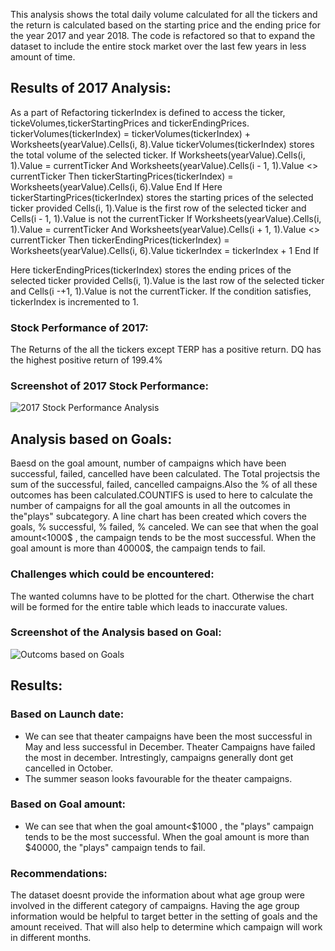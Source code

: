 This analysis shows the total daily volume calculated for all the tickers and the return is calculated based on the starting price and the ending price for the year 2017 and year 2018. The code is refactored so that to expand the dataset to include the entire stock market over the last few years in less amount of time.
## Results of 2017 Analysis:
As a part of Refactoring tickerIndex is defined to access the ticker, tickeVolumes,tickerStartingPrices and tickerEndingPrices. 
tickerVolumes(tickerIndex) = tickerVolumes(tickerIndex) + Worksheets(yearValue).Cells(i, 8).Value
tickerVolumes(tickerIndex) stores the total volume of the selected ticker.
If Worksheets(yearValue).Cells(i, 1).Value = currentTicker And Worksheets(yearValue).Cells(i - 1, 1).Value <> currentTicker Then
          tickerStartingPrices(tickerIndex) = Worksheets(yearValue).Cells(i, 6).Value
        End If
Here tickerStartingPrices(tickerIndex) stores the starting prices of the selected ticker provided Cells(i, 1).Value is the first row of the selected ticker and Cells(i - 1, 1).Value is not the  currentTicker
 If Worksheets(yearValue).Cells(i, 1).Value = currentTicker And Worksheets(yearValue).Cells(i + 1, 1).Value <> currentTicker Then
            tickerEndingPrices(tickerIndex) = Worksheets(yearValue).Cells(i, 6).Value
            tickerIndex = tickerIndex + 1
        End If
         
Here tickerEndingPrices(tickerIndex) stores the ending prices of the selected ticker provided Cells(i, 1).Value is the last row of the selected ticker and Cells(i -+1, 1).Value is not the  currentTicker. If the condition satisfies, tickerIndex is incremented to 1.

### Stock Performance of 2017:
The Returns of the all the tickers except TERP has a positive return. DQ has the highest positive return of 199.4% 

### Screenshot of 2017 Stock Performance:
![2017 Stock Performance Analysis]()

## Analysis based on Goals:
Baesd on the goal amount, number of campaigns which have been successful, failed, cancelled have been calculated. The Total projectsis the sum of the successful, failed, cancelled campaigns.Also the % of all these outcomes has been calculated.COUNTIFS is used to here to calculate the number of campaigns for all the goal amounts in all the outcomes in the"plays" subcategory. A line chart has been created which covers the goals, % successful, % failed, % canceled. We can see that when the goal amount<1000$ , the campaign tends to be the most successful. When the goal amount is more than 40000$, the campaign tends to fail.

### Challenges which could be encountered:

The wanted columns have to be plotted for the chart. Otherwise the chart will be formed for the entire table which leads to inaccurate values.

### Screenshot of the Analysis based on Goal:
![Outcoms based on Goals](Resources/Goals%20screenshot.png)

## Results:

### Based on Launch date:
* We can see that theater campaigns have been the most successful in May and less successful in December. Theater Campaigns have failed the most in december. Intrestingly,    campaigns generally dont get cancelled in October. 
* The summer season looks favourable for the theater campaigns.

### Based on Goal amount:
* We can see that when the goal amount<$1000 , the "plays" campaign tends to be the most successful. When the goal amount is more than $40000, the "plays" campaign tends to fail.

### Recommendations:
The dataset doesnt provide the information about what age group  were involved in the different category of campaigns. Having the age group information would be helpful to target better in the setting of goals and the amount received. That will also help to determine which campaign will work in different months.

